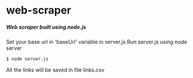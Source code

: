 # web-scraper
##### Web scraper built using node.js
Set your base url in 'baseUrl' variable in server.js
Run server.js using node server
```
$ node server.js
```
All the links will be saved in file links.csv
